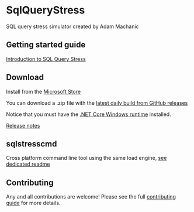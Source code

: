 # SqlQueryStress
SQL query stress simulator created by Adam Machanic 

## Getting started guide

[Introduction to SQL Query Stress](https://github.com/ErikEJ/SqlQueryStress/wiki)

## Download
Install from the [Microsoft Store](https://www.microsoft.com/en-us/p/sqlquerystress/9n46qj5sbgkb?activetab=pivot:overviewtab)

You can download a .zip file with the [latest daily build from GitHub releases](https://github.com/ErikEJ/SqlQueryStress/releases)

Notice that you must have the [.NET Core Windows runtime](https://dotnet.microsoft.com/download) installed.

[Release notes](https://github.com/ErikEJ/SqlQueryStress/wiki/Release-notes)

## sqlstresscmd

Cross platform command line tool using the same load engine, [see dedicated readme](https://github.com/ErikEJ/SqlQueryStress/blob/master/src/SqlQueryStressCLI/README.md)

## Contributing

Any and all contributions are welcome! Please see the full [contributing guide](CONTRIBUTING.md) for more details.  
